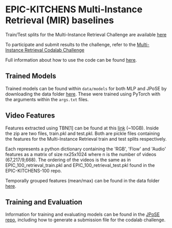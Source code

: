 # EPIC-KITCHENS Multi-Instance Retrieval (MIR) baselines

Train/Test splits for the Multi-Instance Retrieval Challenge are available [here](https://github.com/epic-kitchens/epic-kitchens-100-annotations/tree/master/retrieval_annotations)

To participate and submit results to the challenge, refer to the [Multi-Instance Retrieval Codalab Challenge](https://competitions.codalab.org/competitions/26138)

Full information about how to use the code can be found [here](https://github.com/mwray/Joint-Part-of-Speech-Embeddings).

## Trained Models

Trained models can be found within `data/models` for both MLP and JPoSE by downloading the data folder [here](https://www.dropbox.com/home/C5-Multi-Instance-Retrieval).
These were trained using PyTorch with the arguments within the `args.txt` files.

## Video Features

Features extracted using TBN[1] can be found at this [link]() (~10GB). Inside the zip are two files, train.pkl and test.pkl. Both are pickle files containing the features for the Multi-Instance Retrieval train and test splits respectively.

Each represents a python dictionary containing the 'RGB', 'Flow' and 'Audio' features as a matrix of size nx25x1024 where n is the number of videos (67,217/9,668). The ordering of the videos is the same as in EPIC_100_retrieval_train.pkl and EPIC_100_retrieval_test.pkl found in the EPIC-KITCHENS-100 repo.

Temporally grouped features (mean/max) can be found in the data folder [here](https://www.dropbox.com/home/C5-Multi-Instance-Retrieval).

## Training and Evaluation

Information for training and evaluating models can be found in the [JPoSE repo](https://github.com/mwray/Joint-Part-of-Speech-Embeddings), including how to generate a submission file for the codalab challenge.


